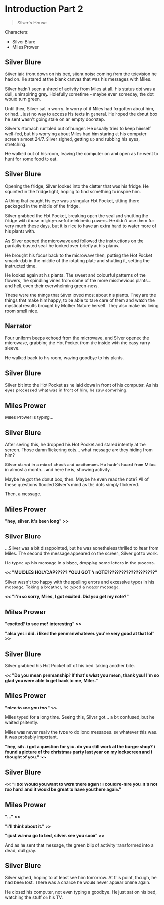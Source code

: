 # Introduction Part 2
> Silver's House

Characters:
- Silver Blure
- Miles Prower

## Silver Blure
Silver laid front down on his bed, silent noise coming from the television he had on. He stared at the blank canvas that was his messages with Miles.

Silver hadn't seen a shred of activity from Miles at all. His status dot was a dull, uninspiring grey. Holefully sometime - maybe even someday, the dot would turn green.

Until then, Silver sat in worry. In worry of if Miles had forgotten about him, or had... just no way to access his texts in general. He hoped the donut box he sent wasn't going stale on an empty doorstep.

Silver's stomach rumbled out of hunger. He usually tried to keep himself well-fed, but his worrying about Miles had him staring at his computer screen almost 24/7. Silver sighed, getting up and rubbing his eyes, stretching.

He walked out of his room, leaving the computer on and open as he went to hunt for some food to eat.

## Silver Blure
Opening the fridge, Silver looked into the clutter that was his fridge. He squinted in the fridge light, hoping to find something to inspire him.

A thing that caught his eye was a singular Hot Pocket, sitting there packaged in the middle of the fridge.

Silver grabbed the Hot Pocket, breaking open the seal and shutting the fridge with those mighty-useful telekinetic powers. He didn't use them for very much these days, but it is nice to have an extra hand to water more of his plants with.

As Silver opened the microwave and followed the instructions on the partially-busted seal, he looked over briefly at his plants.

He brought his focus back to the microwave then, putting the Hot Pocket smack-dab in the middle of the rotating plate and shutting it, setting the instructed time.

He looked again at his plants. The sweet and colourful patterns of the flowers, the spindling vines from some of the more mischevious plants... and hell, even their overwhelming green-ness.

These were the things that Silver loved most about his plants. They are the things that make him happy, to be able to take care of them and watch the mystical results brought by Mother Nature herself. They also make his living room smell nice.

## Narrator
Four uniform beeps echoed from the microwave, and Silver opened the microwave, grabbing the Hot Pocket from the inside with the easy carry sleeve.

He walked back to his room, waving goodbye to his plants.

## Silver Blure
Silver bit into the Hot Pocket as he laid down in front of his computer. As his eyes processed what was in front of him, he saw something.

## Miles Prower
Miles Prower is typing...

## Silver Blure
After seeing this, he dropped his Hot Pocket and stared intently at the screen. Those damn flickering dots... what message are they hiding from him?

Silver stared in a mix of shock and excitement. He hadn't heard from Miles in almost a month... and here he is, showing activity.

Maybe he got the donut box, then. Maybe he even read the note? All of these questions flooded Silver's mind as the dots simply flickered.

Then, a message.

## Miles Prower
**"hey, silver. it's been long" >>**

## Silver Blure
...Silver was a bit disappointed, but he was nonetheless thrilled to hear from Miles. The second the message appeared on the screen, Silver got to work.

He typed up his message in a blaze, dropping some letters in the process.

**<< "MUIOLES HOLYCAP????? YOUJ GOT Y nOTE????????????????????"**

Silver wasn't too happy with the spelling errors and excessive typos in his message. Taking a breather, he typed a neater message.

**<< "I'm so sorry, Miles, I got excited. Did you get my note?"**

## Miles Prower
**"excited? to see me? interesting" >>**

**"also yes i did. i liked the penmanwhatever. you're very good at that lol" >>**

## Silver Blure
Silver grabbed his Hot Pocket off of his bed, taking another bite.

**<< "Do you mean penmanship? If that's what you mean, thank you! I'm so glad you were able to get back to me, Miles."**

## Miles Prower
**"nice to see you too." >>**

Miles typed for a long time. Seeing this, Silver got... a bit confused, but he waited paitently.

Miles was never really the type to do long messages, so whatever this was, it was probably important.

**"hey, silv. i got a question for you. do you still work at the burger shop? i found a picture of the christmas party last year on my lockscreen and i thought of you." >>**

## Silver Blure
**<< "I do! Would you want to work there again? I could re-hire you, it's not *too* hard, and it would be great to have you there again."**

## Miles Prower
**"..." >>**

**"i'll think about it." >>**

**"ijust wanna go to bed, silver. see you soon" >>**

And as he sent that message, the green blip of activity transformed into a dead, dull gray.

## Silver Blure
Silver sighed, hoping to at least see him tomorrow. At this point, though, he had been lost. There was a chance he would never appear online again.

He closed his computer, not even typing a goodbye. He just sat on his bed, watching the stuff on his TV.

